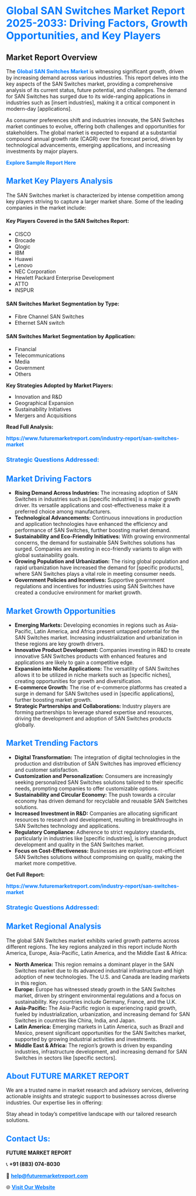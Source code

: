 <h1 style="color: #007BFF;">Global SAN Switches Market Report 2025-2033: Driving Factors, Growth Opportunities, and Key Players</h1>

<section id="overview">
<h2>Market Report Overview</h2>
<p>The <a href="https://www.futuremarketreport.com/industry-report/san-switches-market" style="color: #007BFF; text-decoration: none;"><strong>Global SAN Switches Market</strong></a> is witnessing significant growth, driven by increasing demand across various industries. This report delves into the key aspects of the SAN Switches market, providing a comprehensive analysis of its current status, future potential, and challenges. The demand for SAN Switches has surged due to its wide-ranging applications in industries such as [insert industries], making it a critical component in modern-day [applications].</p>
<p>As consumer preferences shift and industries innovate, the SAN Switches market continues to evolve, offering both challenges and opportunities for stakeholders. The global market is expected to expand at a substantial compound annual growth rate (CAGR) over the forecast period, driven by technological advancements, emerging applications, and increasing investments by major players.</p>
</section>

<section id="overview">
<p><a href="https://www.futuremarketreport.com/request-sample/reportId=64337" style="color: #007BFF; text-decoration: none;"><strong>Explore Sample Report Here</strong></a></p>
</section>

<section id="key-players">
<h2 style="color: #007BFF;">Market Key Players Analysis</h2>
<p>The SAN Switches market is characterized by intense competition among key players striving to capture a larger market share. Some of the leading companies in the market include:</p>
<h4>Key Players Covered in the SAN Switches Report:</h4>
<ul><li>CISCO</li><li>Brocade</li><li>Qlogic</li><li>IBM</li><li>Huawei</li><li>Lenovo</li><li>NEC Corporation</li><li>Hewlett Packard Enterprise Development</li><li>ATTO</li><li>INSPUR</li></ul>
<h4>SAN Switches Market Segmentation by Type:</h4>
<ul><li>Fibre Channel SAN Switches</li><li>Ethernet SAN switch</li></ul>

<h4>SAN Switches Market Segmentation by Application:</h4>
<ul><li>Financial</li><li>Telecommunications</li><li>Media</li><li>Government</li><li>Others</li></ul>
<p><strong>Key Strategies Adopted by Market Players:</strong></p>
<ul>
<li>Innovation and R&D</li>
<li>Geographical Expansion</li>
<li>Sustainability Initiatives</li>
<li>Mergers and Acquisitions</li>
</ul>
</section>

<section>
<p><strong>Read Full Analysis: </strong></p><a href="https://www.futuremarketreport.com/industry-report/san-switches-market" style="color: #007BFF; text-decoration: none;"><strong>https://www.futuremarketreport.com/industry-report/san-switches-market</strong></a>
<h3 style="color: #007BFF;">Strategic Questions Addressed:</h3>
</section>

<section id="driving-factors">
<h2 style="color: #007BFF;">Market Driving Factors</h2>
<ul>
<li><strong>Rising Demand Across Industries:</strong> The increasing adoption of SAN Switches in industries such as [specific industries] is a major growth driver. Its versatile applications and cost-effectiveness make it a preferred choice among manufacturers.</li>
<li><strong>Technological Advancements:</strong> Continuous innovations in production and application technologies have enhanced the efficiency and performance of SAN Switches, further boosting market demand.</li>
<li><strong>Sustainability and Eco-Friendly Initiatives:</strong> With growing environmental concerns, the demand for sustainable SAN Switches solutions has surged. Companies are investing in eco-friendly variants to align with global sustainability goals.</li>
<li><strong>Growing Population and Urbanization:</strong> The rising global population and rapid urbanization have increased the demand for [specific products], where SAN Switches plays a vital role in meeting consumer needs.</li>
<li><strong>Government Policies and Incentives:</strong> Supportive government regulations and incentives for industries using SAN Switches have created a conducive environment for market growth.</li>
</ul>
</section>

<section id="growth-opportunities">
<h2 style="color: #007BFF;">Market Growth Opportunities</h2>
<ul>
<li><strong>Emerging Markets:</strong> Developing economies in regions such as Asia-Pacific, Latin America, and Africa present untapped potential for the SAN Switches market. Increasing industrialization and urbanization in these regions are key growth drivers.</li>
<li><strong>Innovative Product Development:</strong> Companies investing in R&D to create innovative SAN Switches products with enhanced features and applications are likely to gain a competitive edge.</li>
<li><strong>Expansion into Niche Applications:</strong> The versatility of SAN Switches allows it to be utilized in niche markets such as [specific niches], creating opportunities for growth and diversification.</li>
<li><strong>E-commerce Growth:</strong> The rise of e-commerce platforms has created a surge in demand for SAN Switches used in [specific applications], further boosting market growth.</li>
<li><strong>Strategic Partnerships and Collaborations:</strong> Industry players are forming partnerships to leverage shared expertise and resources, driving the development and adoption of SAN Switches products globally.</li>
</ul>
</section>

<section id="trending-factors">
<h2 style="color: #007BFF;">Market Trending Factors</h2>
<ul>
<li><strong>Digital Transformation:</strong> The integration of digital technologies in the production and distribution of SAN Switches has improved efficiency and customer satisfaction.</li>
<li><strong>Customization and Personalization:</strong> Consumers are increasingly seeking personalized SAN Switches solutions tailored to their specific needs, prompting companies to offer customizable options.</li>
<li><strong>Sustainability and Circular Economy:</strong> The push towards a circular economy has driven demand for recyclable and reusable SAN Switches solutions.</li>
<li><strong>Increased Investment in R&D:</strong> Companies are allocating significant resources to research and development, resulting in breakthroughs in SAN Switches technology and applications.</li>
<li><strong>Regulatory Compliance:</strong> Adherence to strict regulatory standards, particularly in industries like [specific industries], is influencing product development and quality in the SAN Switches market.</li>
<li><strong>Focus on Cost-Effectiveness:</strong> Businesses are exploring cost-efficient SAN Switches solutions without compromising on quality, making the market more competitive.</li>
</ul>
</section>

<section>
<p><strong>Get Full Report: </strong></p><a href="https://www.futuremarketreport.com/industry-report/san-switches-market" style="color: #007BFF; text-decoration: none;"><strong>https://www.futuremarketreport.com/industry-report/san-switches-market</strong></a>
<h3 style="color: #007BFF;">Strategic Questions Addressed:</h3>
</section>


<section id="regional-analysis">
<h2 style="color: #007BFF;">Market Regional Analysis</h2>
<p>The global SAN Switches market exhibits varied growth patterns across different regions. The key regions analyzed in this report include North America, Europe, Asia-Pacific, Latin America, and the Middle East & Africa:</p>
<ul>
<li><strong>North America:</strong> This region remains a dominant player in the SAN Switches market due to its advanced industrial infrastructure and high adoption of new technologies. The U.S. and Canada are leading markets in this region.</li>
<li><strong>Europe:</strong> Europe has witnessed steady growth in the SAN Switches market, driven by stringent environmental regulations and a focus on sustainability. Key countries include Germany, France, and the U.K.</li>
<li><strong>Asia-Pacific:</strong> The Asia-Pacific region is experiencing rapid growth, fueled by industrialization, urbanization, and increasing demand for SAN Switches in countries like China, India, and Japan.</li>
<li><strong>Latin America:</strong> Emerging markets in Latin America, such as Brazil and Mexico, present significant opportunities for the SAN Switches market, supported by growing industrial activities and investments.</li>
<li><strong>Middle East & Africa:</strong> The region’s growth is driven by expanding industries, infrastructure development, and increasing demand for SAN Switches in sectors like [specific sectors].</li>
</ul>
</section>

<footer>
<h2 style="color: #007BFF;">About FUTURE MARKET REPORT</h2>
<p>We are a trusted name in market research and advisory services, delivering actionable insights and strategic support to businesses across diverse industries. Our expertise lies in offering:</p>

<p>Stay ahead in today’s competitive landscape with our tailored research solutions.</p>

<h2 style="color: #007BFF;">Contact Us:</h2>
<p><strong>FUTURE MARKET REPORT</strong></p>
<p>📞 <strong>+91 (883) 074-8030</strong></p>
<p>📧 <strong><a href="mailto:help@futuremarketreport.com" style="color: #007BFF;">help@futuremarketreport.com</a></strong></p>
<p>🌐 <strong><a href="https://www.futuremarketreport.com/" style="color: #007BFF;">Visit Our Website</a></strong></p>
</footer>